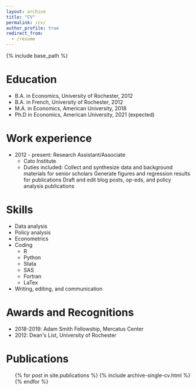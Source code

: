 ```yaml
---
layout: archive
title: "CV"
permalink: /cv/
author_profile: true
redirect_from:
  - /resume
---
```


{% include base_path %}

Education
======
* B.A. in Economics, University of Rochester, 2012
* B.A. in French, University of Rochester, 2012
* M.A. in Economics, American University, 2018
* Ph.D in Economics, American University, 2021 (expected)


Work experience
======
* 2012 - present: Research Assistant/Associate
  * Cato Institute
  * Duties included: 
     Collect and synthesize data and background materials for senior scholars
     Generate figures and regression results for publications
     Draft and edit blog posts, op-eds, and policy analysis publications
  
  
Skills
======
* Data analysis
* Policy analysis
* Econometrics
* Coding
  * R
  * Python
  * Stata
  * SAS
  * Fortran
  * LaTex
* Writing, editing, and communication


Awards and Recognitions
======
* 2018-2019: Adam Smith Fellowship, Mercatus Center
* 2012: Dean's List, University of Rochester


Publications
======
 <ul>{% for post in site.publications %}
    {% include archive-single-cv.html %}
 {% endfor %}</ul>
  
